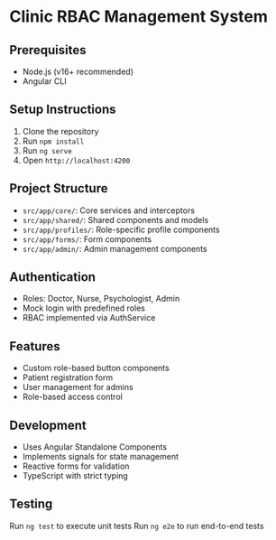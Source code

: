 # Clinic RBAC Management System

## Prerequisites

- Node.js (v16+ recommended)
- Angular CLI

## Setup Instructions

1. Clone the repository
2. Run `npm install`
3. Run `ng serve`
4. Open `http://localhost:4200`

## Project Structure

- `src/app/core/`: Core services and interceptors
- `src/app/shared/`: Shared components and models
- `src/app/profiles/`: Role-specific profile components
- `src/app/forms/`: Form components
- `src/app/admin/`: Admin management components

## Authentication

- Roles: Doctor, Nurse, Psychologist, Admin
- Mock login with predefined roles
- RBAC implemented via AuthService

## Features

- Custom role-based button components
- Patient registration form
- User management for admins
- Role-based access control

## Development

- Uses Angular Standalone Components
- Implements signals for state management
- Reactive forms for validation
- TypeScript with strict typing

## Testing

Run `ng test` to execute unit tests
Run `ng e2e` to run end-to-end tests
